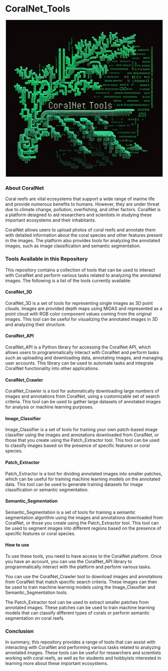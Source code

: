 # CoralNet_Tools  


<p align="center">
  <img src="./Figures/CoralNet_Tools_Logo.png" alt="CoralNet_Tools_Logo">
</p>


### About CoralNet
Coral reefs are vital ecosystems that support a wide range of marine life and provide numerous benefits to humans. However, they are under threat due to climate change, pollution, overfishing, and other factors. CoralNet is a platform designed to aid researchers and scientists in studying these important ecosystems and their inhabitants.

CoralNet allows users to upload photos of coral reefs and annotate them with detailed information about the coral species and other features present in the images. The platform also provides tools for analyzing the annotated images, such as image classification and semantic segmentation.

### Tools Available in this Repository
This repository contains a collection of tools that can be used to interact with CoralNet and perform various tasks related to analyzing the annotated images. The following is a list of the tools currently available:

#### CoralNet_3D
CoralNet_3D is a set of tools for representing single images as 3D point clouds. Images are provided depth maps using MiDAS and represented as a point cloud with RGB color component values coming from the original images. This tool can be useful for visualizing the annotated images in 3D and analyzing their structure.

#### CoralNet_API
CoralNet_API is a Python library for accessing the CoralNet API, which allows users to programmatically interact with CoralNet and perform tasks such as uploading and downloading data, annotating images, and managing user accounts. This library can be used to automate tasks and integrate CoralNet functionality into other applications.

#### CoralNet_Crawler
CoralNet_Crawler is a tool for automatically downloading large numbers of images and annotations from CoralNet, using a customizable set of search criteria. This tool can be used to gather large datasets of annotated images for analysis or machine learning purposes.

#### Image_Classifier
Image_Classifier is a set of tools for training your own patch-based image classifier using the images and annotations downloaded from CoralNet, or those that you create using the Patch_Extractor tool. This tool can be used to classify images based on the presence of specific features or coral species.

#### Patch_Extractor
Patch_Extractor is a tool for dividing annotated images into smaller patches, which can be useful for training machine learning models on the annotated data. This tool can be used to generate training datasets for image classification or semantic segmentation.

#### Semantic_Segmentation
Semantic_Segmentation is a set of tools for training a semantic segmentation algorithm using the images and annotations downloaded from CoralNet, or those you create using the Patch_Extractor tool. This tool can be used to segment images into different regions based on the presence of specific features or coral species.

#### How to use
To use these tools, you need to have access to the CoralNet platform. Once you have an account, you can use the CoralNet_API library to programmatically interact with the platform and perform various tasks.

You can use the CoralNet_Crawler tool to download images and annotations from CoralNet that match specific search criteria. These images can then be used to train machine learning models using the Image_Classifier and Semantic_Segmentation tools.

The Patch_Extractor tool can be used to extract smaller patches from annotated images. These patches can be used to train machine learning models that can classify different types of corals or perform semantic segmentation on coral reefs.

### Conclusion
In summary, this repository provides a range of tools that can assist with interacting with CoralNet and performing various tasks related to analyzing annotated images. These tools can be useful for researchers and scientists working with coral reefs, as well as for students and hobbyists interested in learning more about these important ecosystems.